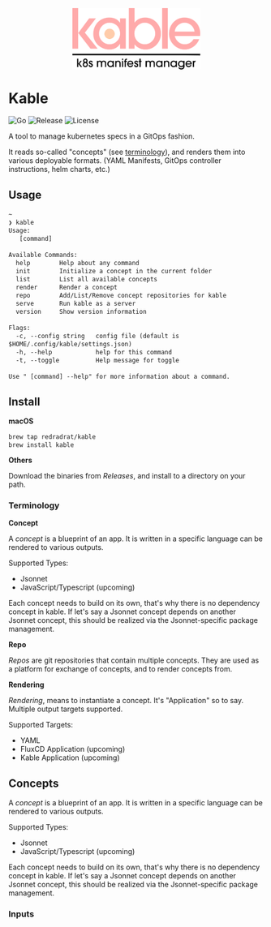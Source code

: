 <p align="center">
	<img src="./assets/kable.png" width="50%" align="center" alt="kable-logo">
</p>

# Kable
![Go](https://github.com/redradrat/kable/workflows/Go/badge.svg?branch=master)
![Release](https://img.shields.io/github/v/release/redradrat/kable)
![License](https://img.shields.io/github/license/redradrat/kable)

A tool to manage kubernetes specs in a GitOps fashion.

It reads so-called "concepts" (see [terminology](#terminology)), and renders them into various deployable formats. (YAML Manifests, GitOps controller instructions, helm charts, etc.) 

## Usage

```
~ 
❯ kable    
Usage:
   [command]

Available Commands:
  help        Help about any command
  init        Initialize a concept in the current folder
  list        List all available concepts
  render      Render a concept
  repo        Add/List/Remove concept repositories for kable
  serve       Run kable as a server
  version     Show version information

Flags:
  -c, --config string   config file (default is $HOME/.config/kable/settings.json)
  -h, --help            help for this command
  -t, --toggle          Help message for toggle

Use " [command] --help" for more information about a command.
```

## Install 

**macOS**

```
brew tap redradrat/kable
brew install kable
```

**Others**

Download the binaries from *Releases*, and install to a directory on your path.

### Terminology

**Concept**

A *concept* is a blueprint of an app. It is written in a specific language can be rendered to various outputs.

Supported Types:
* Jsonnet
* JavaScript/Typescript (upcoming)

Each concept needs to build on its own, that's why there is no dependency concept in kable. If let's say a Jsonnet concept depends on another Jsonnet concept, this should be realized via the Jsonnet-specific package management.

**Repo** 

*Repos* are git repositories that contain multiple concepts. They are used as a platform for exchange of concepts, and to render concepts from.

**Rendering**

*Rendering*, means to instantiate a concept. It's "Application" so to say. Multiple output targets supported.

Supported Targets:
* YAML
* FluxCD Application (upcoming)
* Kable Application (upcoming)

## Concepts

A *concept* is a blueprint of an app. It is written in a specific language can be rendered to various outputs.

Supported Types:
* Jsonnet
* JavaScript/Typescript (upcoming)

Each concept needs to build on its own, that's why there is no dependency concept in kable. If let's say a Jsonnet concept depends on another Jsonnet concept, this should be realized via the Jsonnet-specific package management.

### Inputs 
